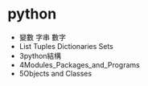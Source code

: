 # python
* 變數 字串 數字
* List Tuples Dictionaries Sets
* 3python結構
* 4Modules_Packages_and_Programs
* 5Objects and Classes
